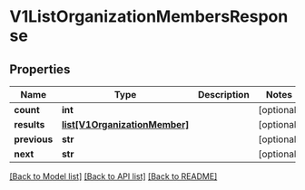 # V1ListOrganizationMembersResponse


## Properties
Name | Type | Description | Notes
------------ | ------------- | ------------- | -------------
**count** | **int** |  | [optional] 
**results** | [**list[V1OrganizationMember]**](V1OrganizationMember.md) |  | [optional] 
**previous** | **str** |  | [optional] 
**next** | **str** |  | [optional] 

[[Back to Model list]](../README.md#documentation-for-models) [[Back to API list]](../README.md#documentation-for-api-endpoints) [[Back to README]](../README.md)


